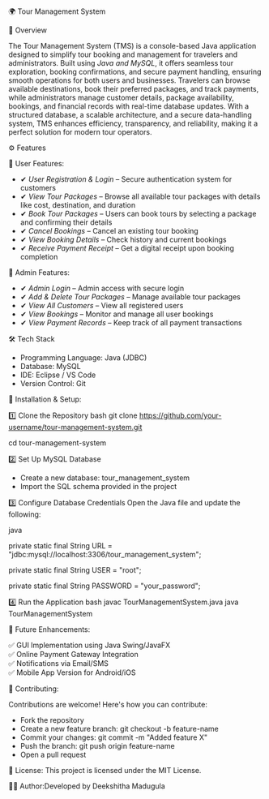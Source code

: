  🌍 Tour Management System

📌 Overview 

The Tour Management System (TMS) is a console-based Java application designed to simplify tour booking and management for travelers and administrators. 
Built using *Java and MySQL*, it offers seamless tour exploration, booking confirmations, and secure payment handling, ensuring smooth operations for both users and businesses.
Travelers can browse available destinations, book their preferred packages, and track payments, while administrators manage customer details, package availability, bookings, and financial records with real-time database updates.
With a structured database, a scalable architecture, and a secure data-handling system, TMS enhances efficiency, transparency, and reliability, making it a perfect solution for modern tour operators. 

⚙ Features

🔹 User Features:

- ✔ *User Registration & Login* – Secure authentication system for customers  
- ✔ *View Tour Packages* – Browse all available tour packages with details like cost, destination, and duration  
- ✔ *Book Tour Packages* – Users can book tours by selecting a package and confirming their details  
- ✔ *Cancel Bookings* – Cancel an existing tour booking  
- ✔ *View Booking Details* – Check history and current bookings  
- ✔ *Receive Payment Receipt* – Get a digital receipt upon booking completion

🔹 Admin Features:

- ✔ *Admin Login* – Admin access with secure login  
- ✔ *Add & Delete Tour Packages* – Manage available tour packages  
- ✔ *View All Customers* – View all registered users  
- ✔ *View Bookings* – Monitor and manage all user bookings  
- ✔ *View Payment Records* – Keep track of all payment transactions  

 🛠 Tech Stack

- Programming Language: Java (JDBC)  
- Database: MySQL  
- IDE: Eclipse / VS Code  
- Version Control: Git  

 🚀 Installation & Setup:

1️⃣ Clone the Repository
bash
git clone https://github.com/your-username/tour-management-system.git

cd tour-management-system

2️⃣ Set Up MySQL Database  
- Create a new database: tour_management_system  
- Import the SQL schema provided in the project  

3️⃣ Configure Database Credentials 
Open the Java file and update the following:

java

private static final String URL = "jdbc:mysql://localhost:3306/tour_management_system";

private static final String USER = "root";

private static final String PASSWORD = "your_password";


4️⃣ Run the Application
bash
javac TourManagementSystem.java
java TourManagementSystem

📝 Future Enhancements:

 ✅ GUI Implementation using Java Swing/JavaFX  
 ✅ Online Payment Gateway Integration  
 ✅ Notifications via Email/SMS  
 ✅ Mobile App Version for Android/iOS  

 🤝 Contributing:

Contributions are welcome! Here's how you can contribute:

- Fork the repository  
- Create a new feature branch:  git checkout -b feature-name  
- Commit your changes:   git commit -m "Added feature X"  
- Push the branch:  git push origin feature-name  
- Open a pull request  

 📜 License: This project is licensed under the MIT License.

👩‍💻 Author:Developed by Deekshitha Madugula

